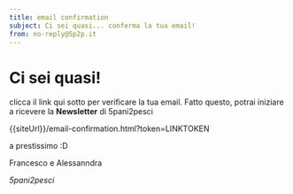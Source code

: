 ```yaml
---
title: email confirmation
subject: Ci sei quasi... conferma la tua email!
from: no-reply@5p2p.it
---
```


# Ci sei quasi!

clicca il link qui sotto per verificare la tua email. 
Fatto questo, potrai iniziare a ricevere la **Newsletter** di 5pani2pesci

{{siteUrl}}/email-confirmation.html?token=LINKTOKEN

a prestissimo :D

Francesco e Alessanndra

*5pani2pesci*
